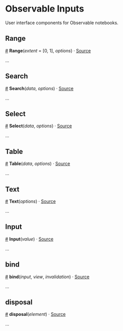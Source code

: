 # Observable Inputs

User interface components for Observable notebooks.

## Range

<a name="Range" href="#Range">#</a> <b>Range</b>(<i>extent</i> = [0, 1], <i>options</i>) · [Source](./src/range.js)

…

## Search

<a name="Search" href="#Search">#</a> <b>Search</b>(<i>data</i>, <i>options</i>) · [Source](./src/search.js)

…

## Select

<a name="Select" href="#Select">#</a> <b>Select</b>(<i>data</i>, <i>options</i>) · [Source](./src/select.js)

…

## Table

<a name="Table" href="#Table">#</a> <b>Table</b>(<i>data</i>, <i>options</i>) · [Source](./src/table.js)

…

## Text

<a name="Text" href="#Text">#</a> <b>Text</b>(<i>options</i>) · [Source](./src/text.js)

…

## Input

<a name="Input" href="#Input">#</a> <b>Input</b>(<i>value</i>) · [Source](./src/input.js)

…

## bind

<a name="bind" href="#bind">#</a> <b>bind</b>(<i>input</i>, <i>view</i>, <i>invalidation</i>) · [Source](./src/bind.js)

…

## disposal

<a name="disposal" href="#disposal">#</a> <b>disposal</b>(<i>element</i>) · [Source](./src/disposal.js)

…
